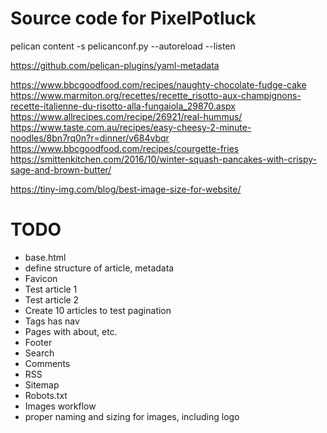 # Source code for PixelPotluck

pelican content -s pelicanconf.py --autoreload --listen

https://github.com/pelican-plugins/yaml-metadata

https://www.bbcgoodfood.com/recipes/naughty-chocolate-fudge-cake
https://www.marmiton.org/recettes/recette_risotto-aux-champignons-recette-italienne-du-risotto-alla-fungaiola_29870.aspx
https://www.allrecipes.com/recipe/26921/real-hummus/
https://www.taste.com.au/recipes/easy-cheesy-2-minute-noodles/8bn7rq0n?r=dinner/v684vbqr
https://www.bbcgoodfood.com/recipes/courgette-fries
https://smittenkitchen.com/2016/10/winter-squash-pancakes-with-crispy-sage-and-brown-butter/

https://tiny-img.com/blog/best-image-size-for-website/

# TODO

- base.html
- define structure of article, metadata
- Favicon
- Test article 1
- Test article 2
- Create 10 articles to test pagination
- Tags has nav
- Pages with about, etc.
- Footer
- Search
- Comments
- RSS
- Sitemap
- Robots.txt
- Images workflow
- proper naming and sizing for images, including logo